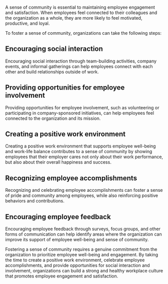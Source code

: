 
A sense of community is essential to maintaining employee engagement and satisfaction. When employees feel connected to their colleagues and the organization as a whole, they are more likely to feel motivated, productive, and loyal.

To foster a sense of community, organizations can take the following steps:

## Encouraging social interaction

Encouraging social interaction through team-building activities, company events, and informal gatherings can help employees connect with each other and build relationships outside of work.

## Providing opportunities for employee involvement

Providing opportunities for employee involvement, such as volunteering or participating in company-sponsored initiatives, can help employees feel connected to the organization and its mission.

## Creating a positive work environment

Creating a positive work environment that supports employee well-being and work-life balance contributes to a sense of community by showing employees that their employer cares not only about their work performance, but also about their overall happiness and success.

## Recognizing employee accomplishments

Recognizing and celebrating employee accomplishments can foster a sense of pride and community among employees, while also reinforcing positive behaviors and contributions.

## Encouraging employee feedback

Encouraging employee feedback through surveys, focus groups, and other forms of communication can help identify areas where the organization can improve its support of employee well-being and sense of community.

Fostering a sense of community requires a genuine commitment from the organization to prioritize employee well-being and engagement. By taking the time to create a positive work environment, celebrate employee accomplishments, and provide opportunities for social interaction and involvement, organizations can build a strong and healthy workplace culture that promotes employee engagement and satisfaction.
